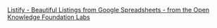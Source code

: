 
[Listify - Beautiful Listings from Google Spreadsheets - from the Open Knowledge Foundation Labs](https://listify.okfnlabs.org/)

